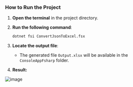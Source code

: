 ### **How to Run the Project**

1. **Open the terminal** in the project directory.

2. **Run the following command**:
   ```bash
   dotnet fsi ConvertJsonToExcel.fsx
3. **Locate the output file**: 
   - The generated file `Output.xlsx` will be available in the `ConsoleAppFsharp` folder.
4. **Result:**
   
![image](https://github.com/user-attachments/assets/eb41f6df-f503-4739-b0f7-b0eaa24c3ce3)
